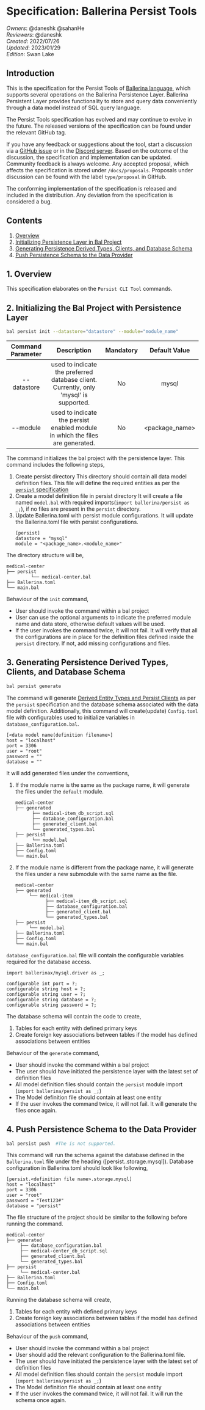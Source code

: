 # Specification: Ballerina Persist Tools

_Owners_: @daneshk @sahanHe  
_Reviewers_: @daneshk  
_Created_: 2022/07/26   
_Updated_: 2023/01/29  
_Edition_: Swan Lake  

## Introduction

This is the specification for the Persist Tools of [Ballerina language](https://ballerina.io/), which supports several operations on the Ballerina Persistence Layer. Ballerina Persistent Layer provides functionality to store and query data conveniently through a data model instead of SQL query language.

The Persist Tools specification has evolved and may continue to evolve in the future. The released versions of the specification can be found under the relevant GitHub tag.

If you have any feedback or suggestions about the tool, start a discussion via a [GitHub issue](https://github.com/ballerina-platform/ballerina-standard-library/issues) or in the [Discord server](https://discord.gg/ballerinalang). Based on the outcome of the discussion, the specification and implementation can be updated. Community feedback is always welcome. Any accepted proposal, which affects the specification is stored under `/docs/proposals`. Proposals under discussion can be found with the label `type/proposal` in GitHub.

The conforming implementation of the specification is released and included in the distribution. Any deviation from the specification is considered a bug.

## Contents

1. [Overview](#1-overview)
2. [Initializing Persistence Layer in Bal Project](#2-initializing-the-bal-project-with-persistence-layer)
3. [Generating Persistence Derived Types, Clients, and Database Schema](#3-generating-persistence-derived-types-and-clients)
4. [Push Persistence Schema to the Data Provider](#4-push-persistence-schema-to-the-data-provider)

## 1. Overview
This specification elaborates on the `Persist CLI Tool` commands.

## 2. Initializing the Bal Project with Persistence Layer

```bash
bal persist init --datastore="datastore" --module="module_name"
```

| Command Parameter |                                       Description                                        | Mandatory | Default Value |
|:-----------------:|:----------------------------------------------------------------------------------------:|:---------:|:-------------:|
|    --datastore    |  used to indicate the preferred database client. Currently, only 'mysql' is supported.   |    No     |     mysql     |
|     --module      |      used to indicate the persist enabled module in which the files are generated.       |    No     |     <package_name>          |


The command initializes the bal project with the persistence layer. This command includes the following steps,

1. Create persist directory
   This directory should contain all data model definition files. This file will define the required entities as per the [`persist` specification](https://github.com/ballerina-platform/module-ballerina-persist/blob/main/docs/spec/spec.md#2-data-model-definition)
2. Create a model definition file in persist directory
   It will create a file named `model.bal` with required imports(`import ballerina/persist as _;`),  if no files are present in the `persist` directory.
3. Update Ballerina.toml with persist module configurations.
   It will update the Ballerina.toml file with persist configurations.
    ```ballerina
    [persist]
    datastore = "mysql"
    module = "<package_name>.<module_name>"
   ```

The directory structure will be,
```
medical-center
├── persist
         └── medical-center.bal
├── Ballerina.toml
└── main.bal
```

Behaviour of the `init` command,
- User should invoke the command within a bal project
- User can use the optional arguments to indicate the preferred module name and data store, otherwise default values will be used.
- If the user invokes the command twice, it will not fail. It will verify that all the configurations are in place for the definition files defined inside the `persist` directory. If not, add missing configurations and files.

## 3. Generating Persistence Derived Types, Clients, and Database Schema

```bash
bal persist generate
```

The command will generate [Derived Entity Types and Persist Clients](https://github.com/ballerina-platform/module-ballerina-persist/blob/main/docs/spec/spec.md#3-derived-entity-types-and-persist-clients)
as per the `persist` specification and the database schema associated with the data model definition.
Additionally, this command will create(update) `Config.toml` file with configurables used to initialize variables in `database_configuration.bal`.
```ballerina
[<data model name(definition filename>]
host = "localhost"
port = 3306
user = "root"
password = ""
database = ""
```

It will add generated files under the conventions,
1. If the module name is the same as the package name, it will generate the files under the `default` module.
   ```
   medical-center
   ├── generated
         ├── medical-item_db_script.sql
         ├── database_configuration.bal
         ├── generated_client.bal
         └── generated_types.bal
   ├── persist
         └── model.bal
   ├── Ballerina.toml
   ├── Config.toml
   └── main.bal
   ```
2. If the module name is different from the package name, it will generate the files under a new submodule with the same name as the file.
   ```
   medical-center
   ├── generated
        └── medical-item
              ├── medical-item_db_script.sql
              ├── database_configuration.bal
              ├── generated_client.bal
              └── generated_types.bal
   ├── persist
        └── model.bal
   ├── Ballerina.toml
   ├── Config.toml
   └── main.bal
   ```
   
`database_configuration.bal` file will contain the configurable variables required for the database access.
 ```ballerina
 import ballerinax/mysql.driver as _;

 configurable int port = ?;
 configurable string host = ?;
 configurable string user = ?;
 configurable string database = ?;
 configurable string password = ?;
```

The database schema will contain the code to create,
1. Tables for each entity with defined primary keys
2. Create foreign key associations between tables if the model has defined associations between entities

Behaviour of the `generate` command,
- User should invoke the command within a bal project
- The user should have initiated the persistence layer with the latest set of definition files
- All model definition files should contain the `persist` module import (`import ballerina/persist as _;`)
- The Model definition file should contain at least one entity
- If the user invokes the command twice, it will not fail. It will generate the files once again.

## 4. Push Persistence Schema to the Data Provider

```bash
bal persist push  #The is not supported.
```

This command will run the schema against the database defined in  the `Ballerina.toml` file under the heading ([persist.<definition file name>.storage.mysql]).
Database configuration in Ballerina.toml should look like following,
```
[persist.<definition file name>.storage.mysql]
host = "localhost"
port = 3306
user = "root"
password = "Test123#"
database = "persist"
```
The file structure of the project should be similar to the following before running the command.
```
medical-center
├── generated
     ├── database_configuration.bal
     ├── medical-center_db_script.sql
     ├── generated_client.bal
     └── generated_types.bal
├── persist
     └── medical-center.bal
├── Ballerina.toml
├── Config.toml
└── main.bal
```

Running the database schema will create,
1. Tables for each entity with defined primary keys
2. Create foreign key associations between tables if the model has defined associations between entities

Behaviour of the `push` command,
- User should invoke the command within a bal project
- User should add the relevant configuration to the Ballerina.toml file.
- The user should have initiated the persistence layer with the latest set of definition files
- All model definition files should contain the `persist` module import (`import ballerina/persist as _;`)
- The Model definition file should contain at least one entity
- If the user invokes the command twice, it will not fail. It will run the schema once again.
